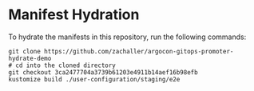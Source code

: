 # Manifest Hydration

To hydrate the manifests in this repository, run the following commands:

```shell
git clone https://github.com/zachaller/argocon-gitops-promoter-hydrate-demo
# cd into the cloned directory
git checkout 3ca2477704a3739b61203e4911b14aef16b98efb
kustomize build ./user-configuration/staging/e2e
```
